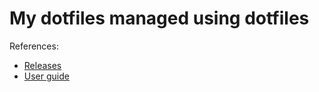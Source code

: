 # My dotfiles managed using dotfiles

References:

* [Releases](https://github.com/twpayne/chezmoi/releases)
* [User guide](https://www.chezmoi.io/user-guide/command-overview/)

